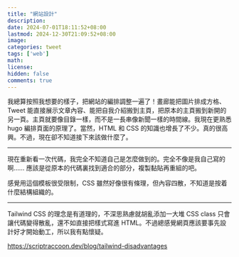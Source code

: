 ```yaml
---
title: "網站設計"
description: 
date: 2024-07-01T18:11:52+08:00
lastmod: 2024-12-30T21:09:52+08:00
image: 
categories: tweet
tags: ['web']
math: 
license: 
hidden: false
comments: true
---
```


我總算按照我想要的樣子，把網站的編排調整一遍了！畫廊能把圖片排成方格、Tweet 能直接展示文章內容、能把自我介紹搬到主頁，把原本的主頁搬到新開的另一頁。主頁就要像目錄一樣，而不是一長串像新聞一樣的時間線。我現在更熟悉 hugo 編排頁面的原理了。當然，HTML 和 CSS 的知識也增長了不少。真的很高興。不過，現在卻不知道接下來該做什麼了。

***

現在重新看一次代碼，我完全不知道自己是怎麼做到的。完全不像是我自己寫的啊…… 應該是從原本的代碼裏找到適合的部分，複製黏貼再重組的吧。

感覺用這個模板很受限制，CSS 雖然好像很有條理，但內容四散，不知道是按着什麼結構組織的。

***
Tailwind CSS 的理念是有道理的，不深思熟慮就胡亂添加一大堆 CSS class 只會讓代碼變得散亂，還不如直接把樣式寫進 HTML。不過總感覺網頁應該要事先設計好才開始動工，所以我有點懷疑。

https://scriptraccoon.dev/blog/tailwind-disadvantages

